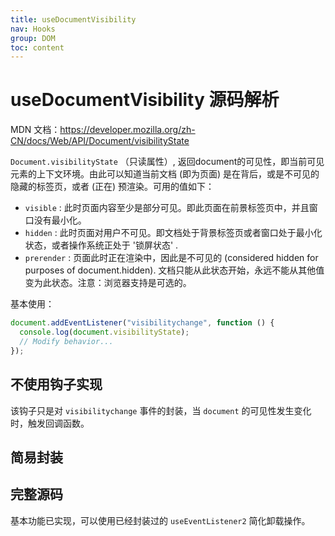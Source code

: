 ```yaml
---
title: useDocumentVisibility
nav: Hooks
group: DOM
toc: content
---
```


# useDocumentVisibility 源码解析

MDN 文档：https://developer.mozilla.org/zh-CN/docs/Web/API/Document/visibilityState

`Document.visibilityState` （只读属性）, 返回document的可见性，即当前可见元素的上下文环境。由此可以知道当前文档 (即为页面) 是在背后，或是不可见的隐藏的标签页，或者 (正在) 预渲染。可用的值如下：

- `visible` : 此时页面内容至少是部分可见。即此页面在前景标签页中，并且窗口没有最小化。
- `hidden` : 此时页面对用户不可见。即文档处于背景标签页或者窗口处于最小化状态，或者操作系统正处于 '锁屏状态' .
- `prerender` : 页面此时正在渲染中，因此是不可见的 (considered hidden for purposes of document.hidden). 文档只能从此状态开始，永远不能从其他值变为此状态。注意：浏览器支持是可选的。


基本使用：
```ts
document.addEventListener("visibilitychange", function () {
  console.log(document.visibilityState);
  // Modify behavior...
});
```


## 不使用钩子实现

该钩子只是对 `visibilitychange` 事件的封装，当 `document` 的可见性发生变化时，触发回调函数。

<code src="./demo/demo1.tsx" ></code>

## 简易封装

<code src="./demo/demo2.tsx" ></code>

## 完整源码

基本功能已实现，可以使用已经封装过的 `useEventListener2` 简化卸载操作。

<code src="./demo/demo3.tsx" ></code>




